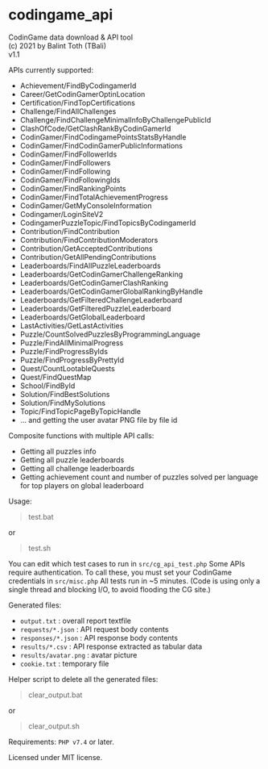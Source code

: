 # codingame_api
CodinGame data download & API tool\
(c) 2021 by Balint Toth (TBali)\
v1.1

APIs currently supported:
* Achievement/FindByCodingamerId
* Career/GetCodinGamerOptinLocation
* Certification/FindTopCertifications
* Challenge/FindAllChallenges
* Challenge/FindChallengeMinimalInfoByChallengePublicId
* ClashOfCode/GetClashRankByCodinGamerId
* CodinGamer/FindCodingamePointsStatsByHandle
* CodinGamer/FindCodinGamerPublicInformations
* CodinGamer/FindFollowerIds
* CodinGamer/FindFollowers
* CodinGamer/FindFollowing
* CodinGamer/FindFollowingIds
* CodinGamer/FindRankingPoints
* CodinGamer/FindTotalAchievementProgress
* CodinGamer/GetMyConsoleInformation
* Codingamer/LoginSiteV2
* CodingamerPuzzleTopic/FindTopicsByCodingamerId
* Contribution/FindContribution
* Contribution/FindContributionModerators
* Contribution/GetAcceptedContributions
* Contribution/GetAllPendingContributions
* Leaderboards/FindAllPuzzleLeaderboards
* Leaderboards/GetCodinGamerChallengeRanking
* Leaderboards/GetCodinGamerClashRanking
* Leaderboards/GetCodinGamerGlobalRankingByHandle
* Leaderboards/GetFilteredChallengeLeaderboard
* Leaderboards/GetFilteredPuzzleLeaderboard
* Leaderboards/GetGlobalLeaderboard
* LastActivities/GetLastActivities
* Puzzle/CountSolvedPuzzlesByProgrammingLanguage
* Puzzle/FindAllMinimalProgress
* Puzzle/FindProgressByIds
* Puzzle/FindProgressByPrettyId
* Quest/CountLootableQuests
* Quest/FindQuestMap
* School/FindById
* Solution/FindBestSolutions
* Solution/FindMySolutions
* Topic/FindTopicPageByTopicHandle
* ... and getting the user avatar PNG file by file id

Composite functions with multiple API calls:
* Getting all puzzles info
* Getting all puzzle leaderboards
* Getting all challenge leaderboards
* Getting achievement count and number of puzzles solved per language for top players on global leaderboard

Usage:
> test.bat

or
> test.sh

You can edit which test cases to run in `src/cg_api_test.php`
Some APIs require authentication. To call these, you must set your CodinGame credentials in `src/misc.php`
All tests run in ~5 minutes.
(Code is using only a single thread and blocking I/O, to avoid flooding the CG site.)

Generated files:
* `output.txt` : overall report textfile
* `requests/*.json` : API request body contents
* `responses/*.json` : API response body contents
* `results/*.csv` : API response extracted as tabular data
* `results/avatar.png` : avatar picture
* `cookie.txt` : temporary file

Helper script to delete all the generated files:
> clear_output.bat

or
> clear_output.sh

Requirements: `PHP v7.4` or later.

Licensed under MIT license.
